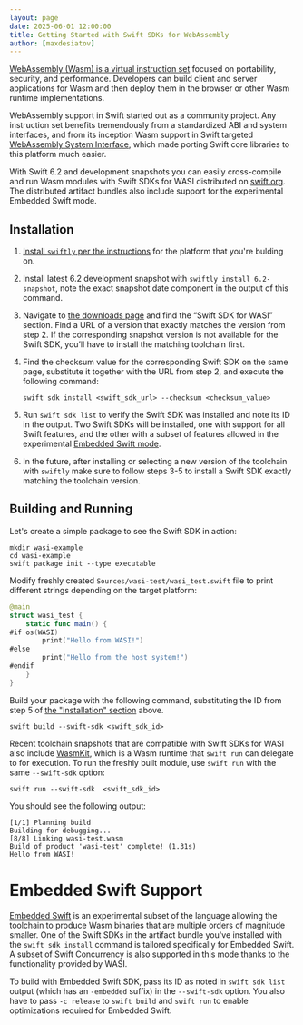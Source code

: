 ```yaml
---
layout: page
date: 2025-06-01 12:00:00
title: Getting Started with Swift SDKs for WebAssembly
author: [maxdesiatov]
---
```


[WebAssembly (Wasm) is a virtual instruction set](https://webassembly.org/) focused on portability, security, and
performance. Developers can build client and server applications for Wasm and then deploy them in the browser or other
Wasm runtime implementations.

WebAssembly support in Swift started out as a community project. Any instruction set benefits tremendously from a
standardized ABI and system interfaces, and from its inception Wasm support in Swift targeted [WebAssembly System
Interface](https://wasi.dev/), which made porting Swift core libraries to this platform much easier.

With Swift 6.2 and development snapshots you can easily cross-compile and run Wasm modules with Swift SDKs for WASI distributed on [swift.org](https://swift.org/download).
The distributed artifact bundles also include support for the experimental Embedded Swift mode.

## Installation

1. [Install `swiftly` per the instructions](https://www.swift.org/install/) for the platform that you're bulding on.

2. Install latest 6.2 development snapshot with `swiftly install 6.2-snapshot`, note the exact snapshot date component in the output of this command.

3. Navigate to [the downloads page](https://www.swift.org/download/) and find the “Swift SDK for WASI” section. Find a URL of a version that exactly matches the version from step 2.
If the corresponding snapshot version is not available for the Swift SDK, you’ll have to install the matching toolchain first.

4. Find the checksum value for the corresponding Swift SDK on the same page, substitute it together with the URL from step 2, and execute the following command:

    ```
    swift sdk install <swift_sdk_url> --checksum <checksum_value>
    ```

5. Run `swift sdk list` to verify the Swift SDK was installed and note its ID in the output. Two Swift SDKs will be installed,
one with support for all Swift features, and the other with a subset of features allowed in the experimental [Embedded Swift mode](#embedded-swift-support).

6. In the future, after installing or selecting a new version of the toolchain with `swiftly` make sure to follow steps 3-5 to install a Swift SDK exactly matching the toolchain version.

## Building and Running

Let's create a simple package to see the Swift SDK in action:

```
mkdir wasi-example
cd wasi-example
swift package init --type executable
```

Modify freshly created `Sources/wasi-test/wasi_test.swift` file to print different strings depending on the target
platform:

```swift
@main
struct wasi_test {
    static func main() {
#if os(WASI)
        print("Hello from WASI!")
#else
        print("Hello from the host system!")
#endif
    }
}
```

Build your package with the following command, substituting the ID from step 5 of [the "Installation" section](#installation) above.

```
swift build --swift-sdk <swift_sdk_id>
```

Recent toolchain snapshots that are compatible with Swift SDKs for WASI also include
[WasmKit](https://github.com/swiftwasm/wasmkit/), which is a Wasm runtime that `swift run` can delegate to for
execution. To run the freshly built module, use `swift run` with the same `--swift-sdk` option:

```
swift run --swift-sdk  <swift_sdk_id>
```

You should see the following output:

```
[1/1] Planning build
Building for debugging...
[8/8] Linking wasi-test.wasm
Build of product 'wasi-test' complete! (1.31s)
Hello from WASI!
```

# Embedded Swift Support

[Embedded Swift](https://github.com/swiftlang/swift-evolution/blob/main/visions/embedded-swift.md) is an experimental subset of the language
allowing the toolchain to produce Wasm binaries that are multiple orders of magnitude smaller. One of the Swift SDKs in the artifact bundle you've installed
with the `swift sdk install` command is tailored specifically for Embedded Swift. A subset of Swift Concurrency is also supported in this mode
thanks to the functionality provided by WASI.

To build with Embedded Swift SDK, pass its ID as noted in `swift sdk list` output (which has an `-embedded` suffix) in the `--swift-sdk` option. You also have to pass `-c release`
to `swift build` and `swift run` to enable optimizations required for Embedded Swift.

